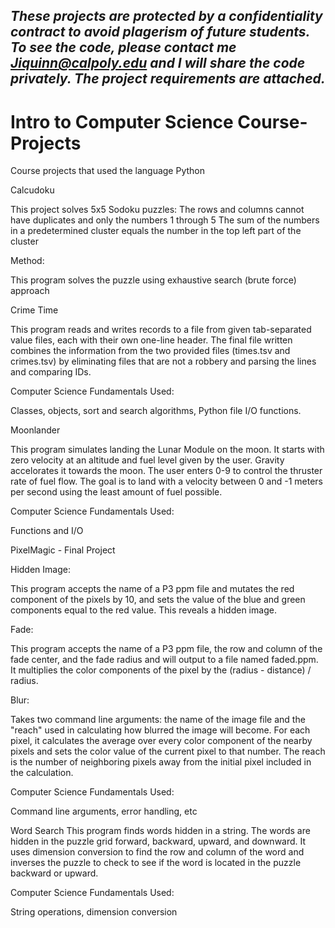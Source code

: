 ## *These projects are protected by a confidentiality contract to avoid plagerism of future students. To see the code, please contact me Jiquinn@calpoly.edu and I will share the code privately. The project requirements are attached.*

# Intro to Computer Science Course-Projects
Course projects that used the language Python

Calcudoku

This project solves 5x5 Sodoku puzzles:
The rows and columns cannot have duplicates and only the numbers 1 through 5
The sum of the numbers in a predetermined cluster equals the number in the top left part of the cluster

Method:

This program solves the puzzle using exhaustive search (brute force) approach


Crime Time

This program reads and writes records to a file from given tab-separated value files, each with their own one-line header.
The final file written combines the information from the two provided files (times.tsv and crimes.tsv) by eliminating files that are not a robbery and parsing the lines and comparing IDs. 

Computer Science Fundamentals Used:

Classes, objects, sort and search algorithms, Python file I/O functions.


Moonlander 

This program simulates landing the Lunar Module on the moon. It starts with zero velocity at an altitude and fuel level given by the user. Gravity accelorates it towards the moon. The user enters 0-9 to control the thruster rate of fuel flow. The goal is to land with a velocity between 0 and -1 meters per second using the least amount of fuel possible. 

Computer Science Fundamentals Used:

Functions and I/O


PixelMagic - Final Project

  Hidden Image:
  
  This program accepts the name of a P3 ppm file and mutates the red component of the pixels by 10, and sets the value of the blue and green components equal to the red value. This reveals a hidden image. 
  
  Fade:
  
  This program accepts the name of a P3 ppm file, the row and column of the fade center, and the fade radius and will output to a file named faded.ppm. It multiplies the color components of the pixel by the (radius - distance) / radius.
  
  Blur:
  
  Takes two command line arguments: the name of the image file and the "reach" used in calculating how blurred the image will become. For each pixel, it calculates the average over every color component of the nearby pixels and sets the color value of the current pixel to that number. The reach is the number of neighboring pixels away from the initial pixel included in the calculation. 
  
Computer Science Fundamentals Used:

Command line arguments, error handling, etc


Word Search
This program finds words hidden in a string. The words are hidden in the puzzle grid forward, backward, upward, and downward. It uses dimension conversion to find the row and column of the word and inverses the puzzle to check to see if the word is located in the puzzle backward or upward. 

Computer Science Fundamentals Used:

String operations, dimension conversion
